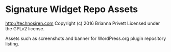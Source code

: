 # Signature Widget Repo Assets #
http://technosiren.com
Copyright (c) 2016 Brianna Privett
Licensed under the GPLv2 license.

Assets such as screenshots and banner for WordPress.org plugin repository listing.